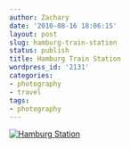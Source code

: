 ```yaml
---
author: Zachary
date: '2010-08-16 18:06:15'
layout: post
slug: hamburg-train-station
status: publish
title: Hamburg Train Station
wordpress_id: '2131'
categories:
- photography
- travel
tags:
- photography
---
```


[![Hamburg Station](http://farm5.static.flickr.com/4073/4899586376_8095111200_b.jpg)](http://www.flickr.com/photos/zacharyz/4899586376/)
